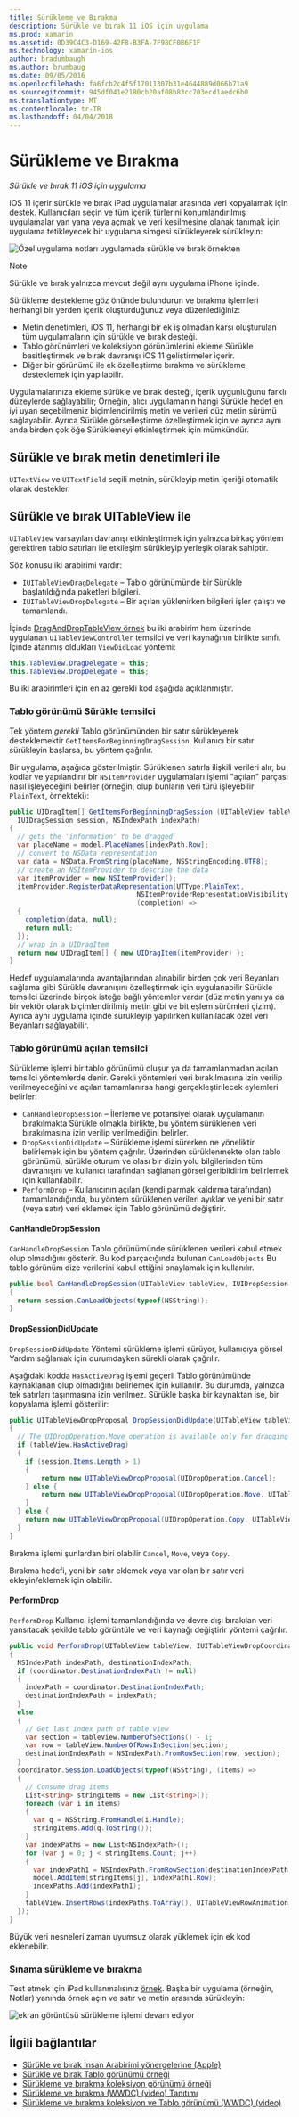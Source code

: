 ```yaml
---
title: Sürükleme ve Bırakma
description: Sürükle ve bırak 11 iOS için uygulama
ms.prod: xamarin
ms.assetid: 0D39C4C3-D169-42F8-B3FA-7F98CF0B6F1F
ms.technology: xamarin-ios
author: bradumbaugh
ms.author: brumbaug
ms.date: 09/05/2016
ms.openlocfilehash: fa6fcb2c4f5f17011307b31e4644889d066b71a9
ms.sourcegitcommit: 945df041e2180cb20af08b83cc703ecd1aedc6b0
ms.translationtype: MT
ms.contentlocale: tr-TR
ms.lasthandoff: 04/04/2018
---
```

# <a name="drag-and-drop"></a>Sürükleme ve Bırakma

_Sürükle ve bırak 11 iOS için uygulama_

iOS 11 içerir sürükle ve bırak iPad uygulamalar arasında veri kopyalamak için destek. Kullanıcıları seçin ve tüm içerik türlerini konumlandırılmış uygulamalar yan yana veya açmak ve veri kesilmesine olanak tanımak için uygulama tetikleyecek bir uygulama simgesi sürükleyerek sürükleyin:

![Özel uygulama notları uygulamada sürükle ve bırak örnekten](drag-and-drop-images/drag-drop-sml.png)

> [!NOTE]
> Sürükle ve bırak yalnızca mevcut değil aynı uygulama iPhone içinde.

Sürükleme destekleme göz önünde bulundurun ve bırakma işlemleri herhangi bir yerden içerik oluşturduğunuz veya düzenlediğiniz:

- Metin denetimleri, iOS 11, herhangi bir ek iş olmadan karşı oluşturulan tüm uygulamaların için sürükle ve bırak desteği.
- Tablo görünümleri ve koleksiyon görünümlerini ekleme Sürükle basitleştirmek ve bırak davranışı iOS 11 geliştirmeler içerir.
- Diğer bir görünümü ile ek özelleştirme bırakma ve sürükleme desteklemek için yapılabilir.

Uygulamalarınıza ekleme sürükle ve bırak desteği, içerik uygunluğunu farklı düzeylerde sağlayabilir; Örneğin, alıcı uygulamanın hangi Sürükle hedef en iyi uyan seçebilmeniz biçimlendirilmiş metin ve verileri düz metin sürümü sağlayabilir. Ayrıca Sürükle görselleştirme özelleştirmek için ve ayrıca aynı anda birden çok öğe Sürüklemeyi etkinleştirmek için mümkündür.

## <a name="drag-and-drop-with-text-controls"></a>Sürükle ve bırak metin denetimleri ile

`UITextView` ve `UITextField` seçili metnin, sürükleyip metin içeriği otomatik olarak destekler.

<a name="uitableview" />

## <a name="drag-and-drop-with-uitableview"></a>Sürükle ve bırak UITableView ile

`UITableView` varsayılan davranışı etkinleştirmek için yalnızca birkaç yöntem gerektiren tablo satırları ile etkileşim sürükleyip yerleşik olarak sahiptir.

Söz konusu iki arabirimi vardır:

- `IUITableViewDragDelegate` – Tablo görünümünde bir Sürükle başlatıldığında paketleri bilgileri.
- `IUITableViewDropDelegate` – Bir açılan yüklenirken bilgileri işler çalıştı ve tamamlandı.

İçinde [DragAndDropTableView örnek](https://developer.xamarin.com/samples/monotouch/ios11/DragAndDropTableView/) bu iki arabirim hem üzerinde uygulanan `UITableViewController` temsilci ve veri kaynağının birlikte sınıfı. İçinde atanmış oldukları `ViewDidLoad` yöntemi:

```csharp
this.TableView.DragDelegate = this;
this.TableView.DropDelegate = this;
```

Bu iki arabirimleri için en az gerekli kod aşağıda açıklanmıştır.

### <a name="table-view-drag-delegate"></a>Tablo görünümü Sürükle temsilci

Tek yöntem _gerekli_ Tablo görünümünden bir satır sürükleyerek desteklemektir `GetItemsForBeginningDragSession`. Kullanıcı bir satır sürükleyin başlarsa, bu yöntem çağrılır.

Bir uygulama, aşağıda gösterilmiştir. Sürüklenen satırla ilişkili verileri alır, bu kodlar ve yapılandırır bir `NSItemProvider` uygulamaları işlemi "açılan" parçası nasıl işleyeceğini belirler (örneğin, olup bunların veri türü işleyebilir `PlainText`, örnekteki):

```csharp
public UIDragItem[] GetItemsForBeginningDragSession (UITableView tableView,
  IUIDragSession session, NSIndexPath indexPath)
{
  // gets the 'information' to be dragged
  var placeName = model.PlaceNames[indexPath.Row];
  // convert to NSData representation
  var data = NSData.FromString(placeName, NSStringEncoding.UTF8);
  // create an NSItemProvider to describe the data
  var itemProvider = new NSItemProvider();
  itemProvider.RegisterDataRepresentation(UTType.PlainText,
                                NSItemProviderRepresentationVisibility.All,
                                (completion) =>
  {
    completion(data, null);
    return null;
  });
  // wrap in a UIDragItem
  return new UIDragItem[] { new UIDragItem(itemProvider) };
}
```

Hedef uygulamalarında avantajlarından alınabilir birden çok veri Beyanları sağlama gibi Sürükle davranışını özelleştirmek için uygulanabilir Sürükle temsilci üzerinde birçok isteğe bağlı yöntemler vardır (düz metin yanı ya da bir vektör olarak biçimlendirilmiş metin gibi ve bit eşlem sürümleri çizim). Ayrıca aynı uygulama içinde sürükleyip yapılırken kullanılacak özel veri Beyanları sağlayabilir.

### <a name="table-view-drop-delegate"></a>Tablo görünümü açılan temsilci

Sürükleme işlemi bir tablo görünümü oluşur ya da tamamlanmadan açılan temsilci yöntemlerde denir. Gerekli yöntemleri veri bırakılmasına izin verilip verilmeyeceğini ve açılan tamamlanırsa hangi gerçekleştirilecek eylemleri belirler:

- `CanHandleDropSession` – İlerleme ve potansiyel olarak uygulamanın bırakılmakta Sürükle olmakla birlikte, bu yöntem sürüklenen veri bırakılmasına izin verilip verilmediğini belirler.
- `DropSessionDidUpdate` – Sürükleme işlemi sürerken ne yöneliktir belirlemek için bu yöntem çağrılır. Üzerinden sürüklenmekte olan tablo görünümü, sürükle oturum ve olası bir dizin yolu bilgilerinden tüm davranışını ve kullanıcı tarafından sağlanan görsel geribildirim belirlemek için kullanılabilir.
- `PerformDrop` – Kullanıcının açılan (kendi parmak kaldırma tarafından) tamamlandığında, bu yöntem sürüklenen verileri ayıklar ve yeni bir satır (veya satır) veri eklemek için Tablo görünümü değiştirir.

#### <a name="canhandledropsession"></a>CanHandleDropSession

`CanHandleDropSession` Tablo görünümünde sürüklenen verileri kabul etmek olup olmadığını gösterir. Bu kod parçacığında bulunan `CanLoadObjects` Bu tablo görünüm dize verilerini kabul ettiğini onaylamak için kullanılır.

```csharp
public bool CanHandleDropSession(UITableView tableView, IUIDropSession session)
{
  return session.CanLoadObjects(typeof(NSString));
}
```

#### <a name="dropsessiondidupdate"></a>DropSessionDidUpdate

`DropSessionDidUpdate` Yöntemi sürükleme işlemi sürüyor, kullanıcıya görsel Yardım sağlamak için durumdayken sürekli olarak çağrılır.

Aşağıdaki kodda `HasActiveDrag` işlemi geçerli Tablo görünümünde kaynaklanan olup olmadığını belirlemek için kullanılır. Bu durumda, yalnızca tek satırları taşınmasına izin verilmez.
Sürükle başka bir kaynaktan ise, bir kopyalama işlemi gösterilir:

```csharp
public UITableViewDropProposal DropSessionDidUpdate(UITableView tableView, IUIDropSession session, NSIndexPath destinationIndexPath)
{
  // The UIDropOperation.Move operation is available only for dragging within a single app.
  if (tableView.HasActiveDrag)
  {
    if (session.Items.Length > 1)
    {
        return new UITableViewDropProposal(UIDropOperation.Cancel);
    } else {
        return new UITableViewDropProposal(UIDropOperation.Move, UITableViewDropIntent.InsertAtDestinationIndexPath);
    }
  } else {
    return new UITableViewDropProposal(UIDropOperation.Copy, UITableViewDropIntent.InsertAtDestinationIndexPath);
  }
}
```

Bırakma işlemi şunlardan biri olabilir `Cancel`, `Move`, veya `Copy`.

Bırakma hedefi, yeni bir satır eklemek veya var olan bir satır veri ekleyin/eklemek için olabilir.

#### <a name="performdrop"></a>PerformDrop

`PerformDrop` Kullanıcı işlemi tamamlandığında ve devre dışı bırakılan veri yansıtacak şekilde tablo görüntüle ve veri kaynağı değiştirir yöntemi çağrılır.

```csharp
public void PerformDrop(UITableView tableView, IUITableViewDropCoordinator coordinator)
{
  NSIndexPath indexPath, destinationIndexPath;
  if (coordinator.DestinationIndexPath != null)
  {
    indexPath = coordinator.DestinationIndexPath;
    destinationIndexPath = indexPath;
  }
  else
  {
    // Get last index path of table view
    var section = tableView.NumberOfSections() - 1;
    var row = tableView.NumberOfRowsInSection(section);
    destinationIndexPath = NSIndexPath.FromRowSection(row, section);
  }
  coordinator.Session.LoadObjects(typeof(NSString), (items) =>
  {
    // Consume drag items
    List<string> stringItems = new List<string>();
    foreach (var i in items)
    {
      var q = NSString.FromHandle(i.Handle);
      stringItems.Add(q.ToString());
    }
    var indexPaths = new List<NSIndexPath>();
    for (var j = 0; j < stringItems.Count; j++)
    {
      var indexPath1 = NSIndexPath.FromRowSection(destinationIndexPath.Row + j, destinationIndexPath.Section);
      model.AddItem(stringItems[j], indexPath1.Row);
      indexPaths.Add(indexPath1);
    }
    tableView.InsertRows(indexPaths.ToArray(), UITableViewRowAnimation.Automatic);
  });
}
```

Büyük veri nesneleri zaman uyumsuz olarak yüklemek için ek kod eklenebilir.

### <a name="testing-drag-and-drop"></a>Sınama sürükleme ve bırakma

Test etmek için iPad kullanmalısınız [örnek](https://developer.xamarin.com/samples/monotouch/ios11/DragAndDropTableView/).
Başka bir uygulama (örneğin, Notlar) yanında örnek açın ve satır ve metin arasında sürükleyin:

![ekran görüntüsü sürükleme işlemi devam ediyor](drag-and-drop-images/01-sml.png)


## <a name="related-links"></a>İlgili bağlantılar

- [Sürükle ve bırak İnsan Arabirimi yönergelerine (Apple)](https://developer.apple.com/ios/human-interface-guidelines/interaction/drag-and-drop/)
- [Sürükle ve bırak Tablo görünümü örneği](https://developer.xamarin.com/samples/monotouch/ios11/DragAndDropTableView/)
- [Sürükleme ve bırakma koleksiyon görünümü örneği](https://developer.xamarin.com/samples/monotouch/ios11/DragAndDropCollectionView)
- [Sürükleme ve bırakma (WWDC) (video) Tanıtımı](https://developer.apple.com/videos/play/wwdc2017/203/)
- [Sürükleme ve bırakma koleksiyon ve Tablo görünümü (WWDC) (video)](https://developer.apple.com/videos/play/wwdc2017/223/)
